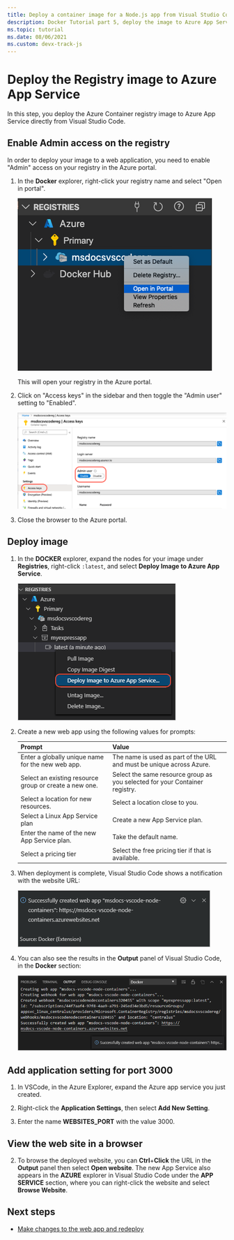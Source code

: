```yaml
---
title: Deploy a container image for a Node.js app from Visual Studio Code
description: Docker Tutorial part 5, deploy the image to Azure App Service
ms.topic: tutorial
ms.date: 08/06/2021
ms.custom: devx-track-js
---
```


# Deploy the Registry image to Azure App Service

In this step, you deploy the Azure Container registry image to Azure App Service directly from Visual Studio Code.

## Enable Admin access on the registry

In order to deploy your image to a web application, you need to enable "Admin" access on your registry in the Azure portal.

1. In the **Docker** explorer, right-click your registry name and select "Open in portal". 

    ![Open in portal command in VS Code](../../media/deploy-containers/open-in-portal.png)

    This will open your registry in the Azure portal.

1. Click on "Access keys" in the sidebar and then toggle the "Admin user" setting to "Enabled".  
    
    ![Enable admin user setting in Azure portal](../../media/deploy-containers/access-keys.png)

1. Close the browser to the Azure portal. 

## Deploy image

1. In the **DOCKER** explorer, expand the nodes for your image under **Registries**, right-click `:latest`, and select **Deploy Image to Azure App Service**.

    ![Deploy From the Explorer](../../media/deploy-containers/deploy-image-command.png)

1. Create a new web app using the following values for prompts:

    |Prompt|Value|
    |--|--|
    |Enter a globally unique name for the new web app. |The name is used as part of the URL and must be unique across Azure.|
    |Select an existing resource group or create a new one.|Select the same resource group as you selected for your Container registry.|
    |Select a location for new resources.|Select a location close to you.|
    |Select a Linux App Service plan|Create a new App Service plan.|
    |Enter the name of the new App Service plan.|Take the default name.|
    |Select a pricing tier|Select the free pricing tier if that is available.|


1. When deployment is complete, Visual Studio Code shows a notification with the website URL:

    ![Successful deployment message](../../media/deploy-containers/deploy-successful.png)

1. You can also see the results in the **Output** panel of Visual Studio Code, in the **Docker** section:

    ![Successful deployment output](../../media/deploy-containers/deploy-output.png)

## Add application setting for port 3000

1. In VSCode, in the Azure Explorer, expand the Azure app service you just created. 

1. Right-click the **Application Settings**, then select **Add New Setting**.
1. Enter the name **WEBSITES_PORT** with the value 3000. 

## View the web site in a browser

2. To browse the deployed website, you can **Ctrl**+**Click** the URL in the **Output** panel then select **Open website**. The new App Service also appears in the **AZURE** explorer in Visual Studio Code under the **APP SERVICE** section, where you can right-click the website and select **Browse Website**.

## Next steps

* [Make changes to the web app and redeploy](tutorial-vscode-docker-node-06.md)
